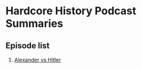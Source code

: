 # Hardcore History Podcast Summaries

## Episode list
1. [Alexander vs Hitler](/Episodes/Episode1_Alexander_vs_Hitler.md)
